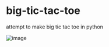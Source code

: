# big-tic-tac-toe
attempt to make big tic tac toe in python

![image](https://github.com/chanleung489/big-tic-tac-toe/assets/110078497/c557ec76-3fd5-4126-8d63-7508d2e83ae4)

